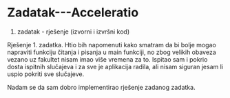 # Zadatak---Acceleratio
1. zadatak - rješenje (izvorni i izvršni kod)

Rješenje 1. zadatka. Htio bih napomenuti kako smatram da bi bolje mogao napraviti funkciju čitanja i pisanja u main funkciji, no zbog velikih obaveza vezano uz fakultet nisam imao više vremena za to. Ispitao sam i pokrio dosta ispitnih slučajeva i za sve je aplikacija radila, ali nisam siguran jesam li uspio pokriti sve slučajeve.

Nadam se da sam dobro implementirao rješenje zadanog zadatka.
